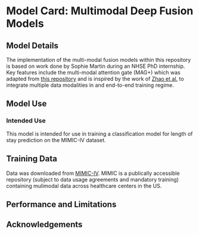 # Model Card: Multimodal Deep Fusion Models

## Model Details

The implementation of the multi-modal fusion models within this repository is based on work done by Sophie Martin during an NHSE PhD internship. 
Key features include the multi-modal attention gate (MAG+) which was adapted from [this repository](https://github.com/emnlp-mimic/mimic/blob/main/base.py#L136) and is inspired by the work of [Zhao et al.](https://ieeexplore.ieee.org/document/9746536) to integrate multiple data modalities in and end-to-end training regime.

## Model Use

### Intended Use

This model is intended for use in training a classification model for length of stay prediction on the MIMIC-IV dataset.

## Training Data

Data was downloaded from [MIMIC-IV](https://physionet.org/content/mimiciv/2.2/). MIMIC is a publically accessible repository (subject to data usage agreements and mandatory training) containing mulimodal data across healthcare centers in the US.
 
## Performance and Limitations

## Acknowledgements
